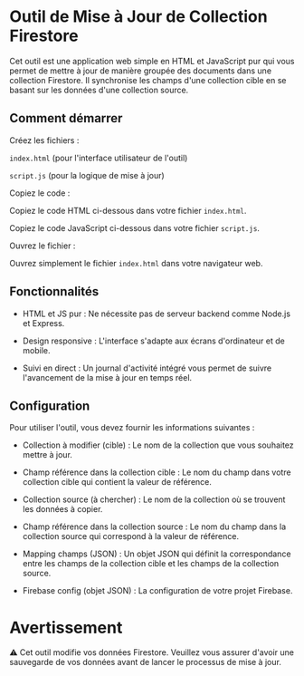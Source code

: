 # Outil de Mise à Jour de Collection Firestore

Cet outil est une application web simple en HTML et JavaScript pur qui vous permet de mettre à jour de manière groupée des documents dans une collection Firestore. Il synchronise les champs d'une collection cible en se basant sur les données d'une collection source.

## Comment démarrer

Créez les fichiers :

```index.html``` (pour l'interface utilisateur de l'outil)

```script.js``` (pour la logique de mise à jour)

Copiez le code :

Copiez le code HTML ci-dessous dans votre fichier ```index.html```.

Copiez le code JavaScript ci-dessous dans votre fichier ```script.js```.

Ouvrez le fichier :

Ouvrez simplement le fichier ```index.html``` dans votre navigateur web.

## Fonctionnalités

- HTML et JS pur : Ne nécessite pas de serveur backend comme Node.js et Express.

- Design responsive : L'interface s'adapte aux écrans d'ordinateur et de mobile.

- Suivi en direct : Un journal d'activité intégré vous permet de suivre l'avancement de la mise à jour en temps réel.

## Configuration

Pour utiliser l'outil, vous devez fournir les informations suivantes :

- Collection à modifier (cible) : Le nom de la collection que vous souhaitez mettre à jour.

- Champ référence dans la collection cible : Le nom du champ dans votre collection cible qui contient la valeur de référence.

- Collection source (à chercher) : Le nom de la collection où se trouvent les données à copier.

- Champ référence dans la collection source : Le nom du champ dans la collection source qui correspond à la valeur de référence.

- Mapping champs (JSON) : Un objet JSON qui définit la correspondance entre les champs de la collection cible et les champs de la collection source.

- Firebase config (objet JSON) : La configuration de votre projet Firebase.

# Avertissement

⚠️ Cet outil modifie vos données Firestore. 
Veuillez vous assurer d'avoir une sauvegarde de vos données avant de lancer le processus de mise à jour.